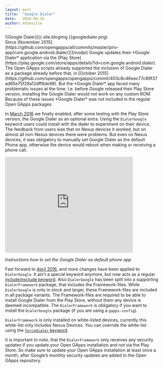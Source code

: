 ```yaml
---
layout: post
title:  "Google Dialer"
date:   2016-04-25
author: mfonville
---
```

<div markdown='1'>
![Google Dialer]({{ site.blogimg }}googledialer.png)
</div>
Since [November 2015](https://github.com/opengapps/all/commits/master/priv-app/com.google.android.dialer/23/nodpi) Google updates their *Google Dialer* application via the [Play Store](https://play.google.com/store/apps/details?id=com.google.android.dialer). The Open GApps scripts already supported the inclusion of Google Dialer as a package already before that, in [October 2015](https://github.com/opengapps/opengapps/commit/403c8c46eec77c89f37ad65e75f28a12dff6de98). But the *Google Dialer* app faced many problematic issues at the time. I.e. before Google released their Play Store version, installing the Google Dialer would not work on any custom ROM. Because of these issues *Google Dialer* was not included in the regular Open GApps packages.

In [March 2016](https://github.com/opengapps/opengapps/commit/a68ca5c42ff8e8938bf91735be369311b8caedeb) we finally enabled, after some testing with the Play Store version, the Google Dialer as an optional extra. Using the `DialerGoogle` keyword users could install with the dialer to experiment on their device. The feedback from users was that on Nexus devices it worked, but on almost all non-Nexus devices there were problems. But even on Nexus devices, it was obligatory to manually set Google Dialer as the default Phone app, otherwise the device would reboot when making or receiving a phone call.

<iframe width="420" height="315" src="https://www.youtube.com/embed/BXg7k75sVc8" frameborder="0" allowfullscreen></iframe>

*Instructions how to set the Google Dialer as default phone app*

Fast forward to [April 2016](https://github.com/opengapps/opengapps/commit/cf5a2b32c1baa739600e6131cfe70fee131e986c), and more changes have been applied to `DialerGoogle`. It ain't a special keyword anymore, but now acts as a regular [include/exclude keyword](https://github.com/opengapps/opengapps/wiki/Advanced-Features-and-Options#include-and-exclude-google-applications). Also `DialerGoogle` has been split into a supporting `DialerFramework` package, that includes the Framework-files.  While `DialerGoogle` is only in *stock* and larger, these Framework-files are included in all package variants. The Framework-files are required to be able to install Google Dialer from the Play Store, without them any device is deemed incompatible. The `DialerFramework` is obligatory if you want to install the `DialerGoogle` package (if you are using a `gapps-config`).

`DialerFramework` is only installed on white-listed devices, currently this white-list only includes Nexus Devices. You can override the white-list using the [`forcedialer` keyword](https://github.com/opengapps/opengapps/wiki/Advanced-Features-and-Options#force-dialer).

It is important to note, that the `DialerFramework` only receives any security updates if you update your Open GApps installation and not via the Play Store. So make sure to update your Open GApps installation at least once a month, after Google’s monthly security updates are added to the Open GApps repository.
